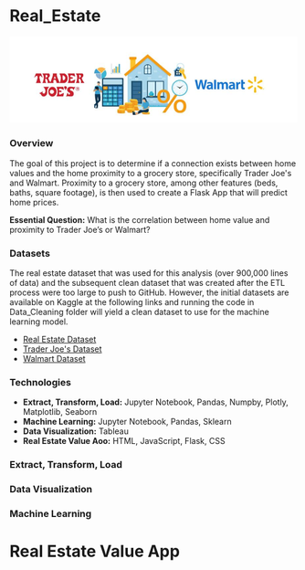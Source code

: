 # Real_Estate

![Logo](Images/Logo.JPG)

### Overview
The goal of this project is to determine if a connection exists between home values and the home proximity to a grocery store, specifically Trader Joe's and Walmart. Proximity to a grocery store, among other features (beds, baths, square footage), is then used to create a Flask App that will predict home prices.

**Essential Question:** What is the correlation between home value and proximity to Trader Joe’s or Walmart?

### Datasets
The real estate dataset that was used for this analysis (over 900,000 lines of data) and the subsequent clean dataset that was created after the ETL process were too large to push to GitHub. However, the initial datasets are available on Kaggle at the following links and running the code in Data_Cleaning folder will yield a clean dataset to use for the machine learning model. 
- [Real Estate Dataset](https://www.kaggle.com/datasets/ahmedshahriarsakib/usa-real-estate-dataset)
- [Trader Joe's Dataset](https://www.kaggle.com/datasets/saejinmahlauheinert/trader-joes-locations?select=tj-locations.csv)
- [Walmart Dataset](https://www.kaggle.com/code/timmofeyy/walmart-stores-location-eda/data)

### Technologies
- **Extract, Transform, Load:** Jupyter Notebook, Pandas, Numpby, Plotly, Matplotlib, Seaborn
- **Machine Learning:** Jupyter Notebook, Pandas, Sklearn
- **Data Visualization:** Tableau
- **Real Estate Value Aoo:** HTML, JavaScript, Flask, CSS

### Extract, Transform, Load

### Data Visualization

### Machine Learning

# Real Estate Value App
